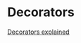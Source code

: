 # Decorators

[Decorators explained](https://lerner.co.il/2019/05/05/making-your-python-decorators-even-better-with-functool-wraps/)